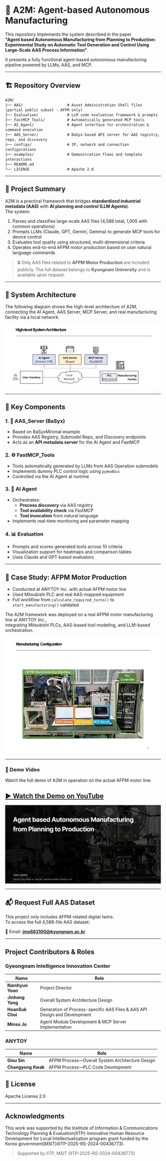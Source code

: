 
# 🤖 A2M: Agent-based Autonomous Manufacturing

This repository implements the system described in the paper  
**"Agent based Autonomous Manufacturing from Planning to Production: Experimental Study on Automatic Tool Generation and Control Using Large-Scale AAS Process Information"**.

It presents a fully functional agent-based autonomous manufacturing pipeline powered by LLMs, AAS, and MCP.

---

## 🏗️ Repository Overview

```
A2M/
├── AAS/                    # Asset Administration Shell files (partial public subset - AFPM only)
├── Evaluation/             # LLM code evaluation framework & prompts
├── FastMCP_Tools/          # Automatically generated MCP tools
├── AI_Agent/               # Agent interface for orchestration & command execution
├── AAS_Server/             # BaSyx-based API server for AAS registry, repo, and discovery
├── configs/                # IP, network and connection configurations
├── examples/               # Demonstration flows and template interactions
├── README.md              
└── LICENSE                 # Apache 2.0
```

---

## 📖 Project Summary

A2M is a practical framework that bridges **standardized industrial metadata (AAS)** with **AI planning and control (LLM Agents)**.  
The system:

1. Parses and classifies large-scale AAS files (4,588 total, 1,005 with common operations)
2. Prompts LLMs (Claude, GPT, Gemini, Gemma) to generate MCP tools for device control
3. Evaluates tool quality using structured, multi-dimensional criteria
4. Operates end-to-end AFPM motor production based on user natural language commands

> 🔒 Only AAS files related to **AFPM Motor Production** are included publicly.
> The full dataset belongs to **Kyungnam University** and is available upon request.


---

## 🧠 System Architecture

The following diagram shows the high-level architecture of A2M,  
connecting the AI Agent, AAS Server, MCP Server, and real manufacturing facility via a local network.

![Architecture](/asset/Image/Architecture.png)

---

## 🧠 Key Components

### 1. 📁 AAS_Server (BaSyx)

- Based on BaSyxMinimal example
- Provides AAS Registry, Submodel Repo, and Discovery endpoints
- Acts as an **API metadata server** for the AI Agent and FastMCP

### 2. ⚙️ FastMCP_Tools

- Tools automatically generated by LLMs from AAS Operation submodels
- Implements dummy PLC control logic using `pymodbus`
- Controlled via the AI Agent at runtime

### 3. 🤖 AI Agent

- Orchestrates:
  - **Process discovery** via AAS registry
  - **Tool availability check** via FastMCP
  - **Tool invocation** from natural language
- Implements real-time monitoring and parameter mapping

### 4. 📊 Evaluation

- Prompts and scores generated tools across 10 criteria
- Visualization support for heatmaps and comparison tables
- Uses Claude and GPT-based evaluators

---

## 🧪 Case Study: AFPM Motor Production

- Conducted at ANYTOY Inc. with actual AFPM motor line
- Used Mitsubishi PLC and real AAS-mapped equipment
- Full workflow from `calculate_required_turns()` to `start_manufacturing()` validated

The A2M framework was deployed on a real AFPM motor manufacturing line at ANYTOY Inc.,  
integrating Mitsubishi PLCs, AAS-based tool modeling, and LLM-based orchestration.

![Real AFPM Setup](asset/Image/Process%20Image.jpg)

---

### 🎥 Demo Video

Watch the full demo of A2M in operation on the actual AFPM motor line:

[▶️ Watch the Demo on YouTube](https://www.youtube.com/watch?v=alrfzhOwG-4)
---
[![Demo Video](asset/Image/thumbnail.PNG)](https://www.youtube.com/watch?v=alrfzhOwG-4)

---

## 📬 Request Full AAS Dataset

This project only includes AFPM-related digital twins.  
To access the full 4,588-file AAS dataset:

📩 Email: **[jms663100@kyungnam.ac.kr](mailto:jms663100@kyungnam.ac.kr)**  


---
##  Project Contributors & Roles

### Gyeongnam Intelligence Innovation Center
| Name                | Role                                                                          |
|---------------------|--------------------------------------------------------------------------------|
| **Namhyun Yoon**    | Project Director                                                              |
| **Jinhong Yang**    | Overall System Architecture Design                                            |
| **HoanSuk Choi**    | Generation of Process-specific AAS Files & AAS API Design and Development     |
| **Minsu Jo**        | Agent Module Development & MCP Server Implementation                         |

### ANYTOY
| Name                | Role                                                        |
|---------------------|-------------------------------------------------------------|
| **Gisu Sin**       | AFPM Process—Overall System Architecture Design             |
| **Changyong Kwak**  | AFPM Process—PLC Code Development                           |




## 📜 License

Apache License 2.0

---
## Acknowledgments
This work was supported by the Institute of Information & Communications Technology Planning & Evaluation(IITP)-Innovative Human Resource Development for Local Intellectualization program grant funded by the Korea government(MSIT)(IITP-2025-RS-2024-00436773).

> Supported by IITP, MSIT (IITP-2025-RS-2024-00436773)
